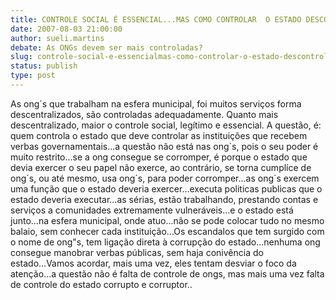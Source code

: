 ```yaml
---
title: CONTROLE SOCIAL É ESSENCIAL...MAS COMO CONTROLAR  O ESTADO DESCONTROLADO?
date: 2007-08-03 21:00:00
author: sueli.martins
debate: As ONGs devem ser mais controladas?
slug: controle-social-e-essencialmas-como-controlar-o-estado-descontrolado
status: publish 
type: post
---
```


As ong´s que trabalham na esfera municipal, foi muitos serviços forma descentralizados, são controladas adequadamente. Quanto mais descentralizado, maior o controle social, legítimo e essencial. A questão, é: quem controla o estado que deve controlar as instituições que recebem verbas governamentais...a questão não está nas ong´s, pois o seu poder é muito restrito...se a ong consegue se corromper, é porque o estado que devia exercer o seu papel não exerce, ao contrário, se torna cumplíce de ong´s, ou até mesmo, usa ong´s, para poder corromper...as ong´s exercem uma função que o estado deveria exercer...executa politicas publicas que o estado deveria executar...as sérias, estão trabalhando, prestando contas e serviços a comunidades extremamente vulneráveis...e o estado está junto...na esfera municipal, onde atuo...não se pode colocar tudo no mesmo balaio, sem conhecer cada instituição...Os escandalos que tem surgido com o nome de ong"s, tem ligação direta à corrupção do estado...nenhuma ong consegue manobrar verbas públicas, sem haja conivência do estado...Vamos acordar, mais uma vez, eles tentam desviar o foco da atenção...a questão não é falta de controle de ongs, mas mais uma vez falta de controle do estado corrupto e corruptor..
